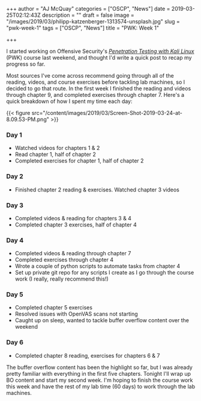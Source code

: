 +++
author = "AJ McQuay"
categories = ["OSCP", "News"]
date = 2019-03-25T02:12:43Z
description = ""
draft = false
image = "/images/2019/03/philipp-katzenberger-1313574-unsplash.jpg"
slug = "pwk-week-1"
tags = ["OSCP", "News"]
title = "PWK: Week 1"

+++

I started working on Offensive Security's _[Penetration Testing with Kali Linux](https://www.offensive-security.com/information-security-training/penetration-testing-training-kali-linux/)_ (PWK) course last weekend, and thought I'd write a quick post to recap my progress so far.

Most sources I've come across recommend going through all of the reading, videos, and course exercises before tackling lab machines, so I decided to go that route.  In the first week I finished the reading and videos through chapter 9, and completed exercises through chapter 7.  Here's a quick breakdown of how I spent my time each day:

{{< figure src="/content/images/2019/03/Screen-Shot-2019-03-24-at-8.09.53-PM.png" >}}

### Day 1

* Watched videos for chapters 1 & 2
* Read chapter 1, half of chapter 2
* Completed exercises for chapter 1, half of chapter 2

### Day 2

* Finished chapter 2 reading & exercises. Watched chapter 3 videos

### Day 3

* Completed videos & reading for chapters 3 & 4
* Completed chapter 3 exercises, half of chapter 4

### Day 4

* Completed videos & reading through chapter 7
* Completed exercises through chapter 4
* Wrote a couple of python scripts to automate tasks from chapter 4
* Set up private git repo for any scripts I create as I go through the course work (I really, really recommend this!)

### Day 5

* Completed chapter 5 exercises
* Resolved issues with OpenVAS scans not starting
* Caught up on sleep, wanted to tackle buffer overflow content over the weekend

### Day 6

* Completed chapter 8 reading, exercises for chapters 6 & 7

The buffer overflow content has been the highlight so far, but I was already pretty familiar with everything in the first five chapters.  Tonight I'll wrap up BO content and start my second week.  I'm hoping to finish the course work this week and have the rest of my lab time (60 days) to work through the lab machines.

